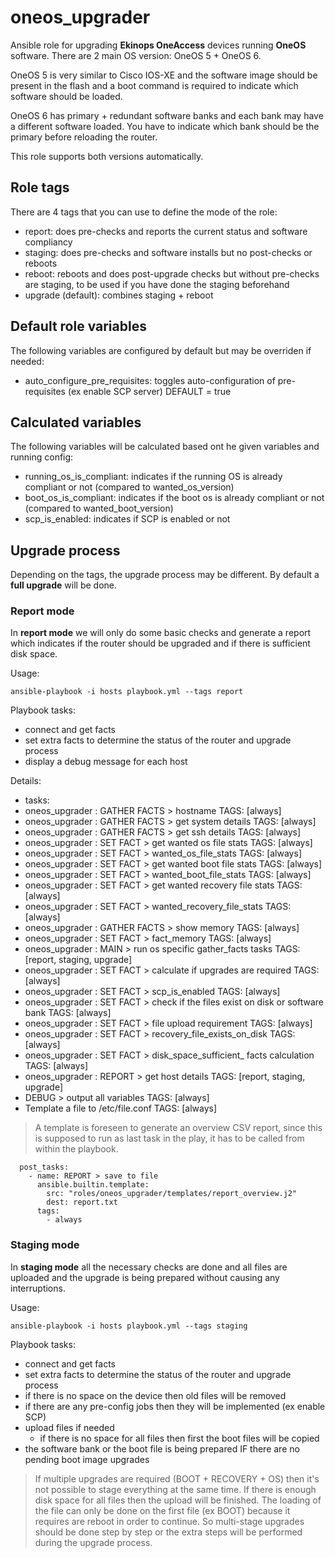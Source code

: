 # oneos_upgrader

Ansible role for upgrading **Ekinops OneAccess** devices running **OneOS** software. There are 2 main OS version: OneOS 5 + OneOS 6.  

OneOS 5 is very similar to Cisco IOS-XE and the software image should be present in the flash and a boot command is required to indicate which software should be loaded.

OneOS 6 has primary + redundant software banks and each bank may have a different software loaded. You have to indicate which bank should be the primary before reloading the router.

This role supports both versions automatically.

## Role tags

There are 4 tags that you can use to define the mode of the role:

- report: does pre-checks and reports the current status and software compliancy
- staging: does pre-checks and software installs but no post-checks or reboots
- reboot: reboots and does post-upgrade checks but without pre-checks are staging, to be used if you have done the staging beforehand
- upgrade (default): combines staging + reboot

## Default role variables

The following variables are configured by default but may be overriden if needed:

- auto_configure_pre_requisites: toggles auto-configuration of pre-requisites (ex enable SCP server) DEFAULT = true

## Calculated variables

The following variables will be calculated based ont he given variables and running config:

- running_os_is_compliant: indicates if the running OS is already compliant or not (compared to wanted_os_version)
- boot_os_is_compliant: indicates if the boot os is already compliant or not (compared to wanted_boot_version)
- scp_is_enabled: indicates if SCP is enabled or not

## Upgrade process

Depending on the tags, the upgrade process may be different. By default a **full upgrade** will be done.

### Report mode

In **report mode** we will only do some basic checks and generate a report which indicates if the router should be upgraded and if there is sufficient disk space.

Usage:

```shell
ansible-playbook -i hosts playbook.yml --tags report
```

Playbook tasks:

- connect and get facts
- set extra facts to determine the status of the router and upgrade process
- display a debug message for each host

Details:

- tasks:
- oneos_upgrader : GATHER FACTS > hostname  TAGS: [always]
- oneos_upgrader : GATHER FACTS > get system details        TAGS: [always]
- oneos_upgrader : GATHER FACTS > get ssh details   TAGS: [always]
- oneos_upgrader : SET FACT > get wanted os file stats      TAGS: [always]
- oneos_upgrader : SET FACT > wanted_os_file_stats  TAGS: [always]
- oneos_upgrader : SET FACT > get wanted boot file stats    TAGS: [always]
- oneos_upgrader : SET FACT > wanted_boot_file_stats        TAGS: [always]
- oneos_upgrader : SET FACT > get wanted recovery file stats        TAGS: [always]
- oneos_upgrader : SET FACT > wanted_recovery_file_stats    TAGS: [always]
- oneos_upgrader : GATHER FACTS > show memory       TAGS: [always]
- oneos_upgrader : SET FACT > fact_memory   TAGS: [always]
- oneos_upgrader : MAIN > run os specific gather_facts tasks        TAGS: [report, staging, upgrade]
- oneos_upgrader : SET FACT > calculate if upgrades are required    TAGS: [always]
- oneos_upgrader : SET FACT > scp_is_enabled        TAGS: [always]
- oneos_upgrader : SET FACT > check if the files exist on disk or software bank     TAGS: [always]
- oneos_upgrader : SET FACT > file upload requirement       TAGS: [always]
- oneos_upgrader : SET FACT > recovery_file_exists_on_disk  TAGS: [always]
- oneos_upgrader : SET FACT > disk_space_sufficient_ facts calculation      TAGS: [always]
- oneos_upgrader : REPORT > get host details        TAGS: [report, staging, upgrade]
- DEBUG > output all variables      TAGS: [always]
- Template a file to /etc/file.conf TAGS: [always]

> A template is foreseen to generate an overview CSV report, since this is supposed to run as last task in the play, it has to be called from within the playbook.

```ansible
  post_tasks:
    - name: REPORT > save to file
      ansible.builtin.template:
        src: "roles/oneos_upgrader/templates/report_overview.j2"
        dest: report.txt
      tags:
        - always
```

### Staging mode

In **staging mode** all the necessary checks are done and all files are uploaded and the upgrade is being prepared without causing any interruptions.

Usage:

```shell
ansible-playbook -i hosts playbook.yml --tags staging
```

Playbook tasks:

- connect and get facts
- set extra facts to determine the status of the router and upgrade process
- if there is no space on the device then old files will be removed
- if there are any pre-config jobs then they will be implemented (ex enable SCP)
- upload files if needed
  - if there is no space for all files then first the boot files will be copied
- the software bank or the boot file is being prepared IF there are no pending boot image upgrades

> If multiple upgrades are required (BOOT + RECOVERY + OS) then it's not possible to stage everything at the same time. If there is enough disk space for all files then the upload will be finished. The loading of the file can only be done on the first file (ex BOOT) because it requires are reboot in order to continue. So multi-stage upgrades should be done step by step or the extra steps will be performed during the upgrade process.
